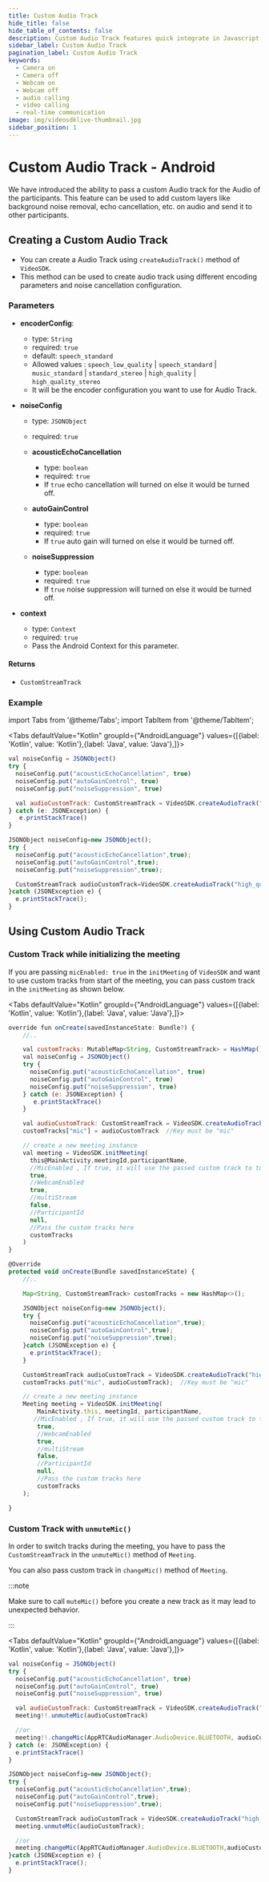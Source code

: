 ```yaml
---
title: Custom Audio Track
hide_title: false
hide_table_of_contents: false
description: Custom Audio Track features quick integrate in Javascript, React JS, Android, IOS, React Native, Flutter with Video SDK to add live video & audio conferencing to your applications.
sidebar_label: Custom Audio Track
pagination_label: Custom Audio Track
keywords:
  - Camera on
  - Camera off
  - Webcam on
  - Webcam off
  - audio calling
  - video calling
  - real-time communication
image: img/videosdklive-thumbnail.jpg
sidebar_position: 1
---
```


# Custom Audio Track - Android

We have introduced the ability to pass a custom Audio track for the Audio of the participants. This feature can be used to add custom layers like background noise removal, echo cancellation, etc. on audio and send it to other participants.

## Creating a Custom Audio Track

- You can create a Audio Track using `createAudioTrack()` method of `VideoSDK`.
- This method can be used to create audio track using different encoding parameters and noise cancellation configuration.

### Parameters

- **encoderConfig**:

  - type: `String`
  - required: `true`
  - default: `speech_standard`
  - Allowed values : `speech_low_quality` | `speech_standard` | `music_standard` | `standard_stereo` | `high_quality` | `high_quality_stereo`
  - It will be the encoder configuration you want to use for Audio Track.

- **noiseConfig**

  - type: `JSONObject`
  - required: `true`

  - **acousticEchoCancellation**

    - type: `boolean`
    - required: `true`
    - If `true` echo cancellation will turned on else it would be turned off.

  - **autoGainControl**

    - type: `boolean`
    - required: `true`
    - If `true` auto gain will turned on else it would be turned off.

  - **noiseSuppression**
    - type: `boolean`
    - required: `true`
    - If `true` noise suppression will turned on else it would be turned off.

- **context**

  - type: `Context`
  - required: `true`
  - Pass the Android Context for this parameter.

#### Returns

- `CustomStreamTrack`

### Example

import Tabs from '@theme/Tabs';
import TabItem from '@theme/TabItem';

<Tabs
defaultValue="Kotlin"
groupId={"AndroidLanguage"}
values={[{label: 'Kotlin', value: 'Kotlin'},{label: 'Java', value: 'Java'},]}>

<TabItem value="Kotlin">

```js
val noiseConfig = JSONObject()
try {
  noiseConfig.put("acousticEchoCancellation", true)
  noiseConfig.put("autoGainControl", true)
  noiseConfig.put("noiseSuppression", true)

  val audioCustomTrack: CustomStreamTrack = VideoSDK.createAudioTrack("high_quality", noiseConfig, this)
} catch (e: JSONException) {
   e.printStackTrace()
}
```

</TabItem>

<TabItem value="Java">

```js
JSONObject noiseConfig=new JSONObject();
try {
  noiseConfig.put("acousticEchoCancellation",true);
  noiseConfig.put("autoGainControl",true);
  noiseConfig.put("noiseSuppression",true);

  CustomStreamTrack audioCustomTrack=VideoSDK.createAudioTrack("high_quality", noiseConfig, this);
}catch (JSONException e) {
  e.printStackTrace();
}
```

</TabItem>

</Tabs>

## Using Custom Audio Track

### Custom Track while initializing the meeting

If you are passing `micEnabled: true` in the `initMeeting` of `VideoSDK` and want to use custom tracks from start of the meeting, you can pass custom track in the `initMeeting` as shown below.

<Tabs
defaultValue="Kotlin"
groupId={"AndroidLanguage"}
values={[{label: 'Kotlin', value: 'Kotlin'},{label: 'Java', value: 'Java'},]}>

<TabItem value="Kotlin">

```js
override fun onCreate(savedInstanceState: Bundle?) {
    //..

    val customTracks: MutableMap<String, CustomStreamTrack> = HashMap()
    val noiseConfig = JSONObject()
    try {
      noiseConfig.put("acousticEchoCancellation", true)
      noiseConfig.put("autoGainControl", true)
      noiseConfig.put("noiseSuppression", true)
    } catch (e: JSONException) {
       e.printStackTrace()
    }

    val audioCustomTrack: CustomStreamTrack = VideoSDK.createAudioTrack("high_quality", noiseConfig, this)
    customTracks["mic"] = audioCustomTrack  //Key must be "mic"

    // create a new meeting instance
    val meeting = VideoSDK.initMeeting(
      this@MainActivity,meetingId,participantName,
      //MicEnabled , If true, it will use the passed custom track to turn mic on
      true,
      //WebcamEnabled
      true,
      //multiStream
      false,
      //ParticipantId
      null,
      //Pass the custom tracks here
      customTracks
    )
}
```

</TabItem>

<TabItem value="Java">

```js
@Override
protected void onCreate(Bundle savedInstanceState) {
    //..

    Map<String, CustomStreamTrack> customTracks = new HashMap<>();

    JSONObject noiseConfig=new JSONObject();
    try {
      noiseConfig.put("acousticEchoCancellation",true);
      noiseConfig.put("autoGainControl",true);
      noiseConfig.put("noiseSuppression",true);
    }catch (JSONException e) {
      e.printStackTrace();
    }

    CustomStreamTrack audioCustomTrack = VideoSDK.createAudioTrack("high_quality", noiseConfig, this);
    customTracks.put("mic", audioCustomTrack);  //Key must be "mic"

    // create a new meeting instance
    Meeting meeting = VideoSDK.initMeeting(
        MainActivity.this, meetingId, participantName,
       //MicEnabled , If true, it will use the passed custom track to turn mic on
        true,
        //WebcamEnabled
        true,
        //multiStream
        false,
        //ParticipantId
        null,
        //Pass the custom tracks here
        customTracks
    );

}
```

</TabItem>

</Tabs>

### Custom Track with `unmuteMic()`

In order to switch tracks during the meeting, you have to pass the `CustomStreamTrack` in the `unmuteMic()` method of `Meeting`.

You can also pass custom track in `changeMic()` method of `Meeting`.

:::note

Make sure to call `muteMic()` before you create a new track as it may lead to unexpected behavior.

:::

<Tabs
defaultValue="Kotlin"
groupId={"AndroidLanguage"}
values={[{label: 'Kotlin', value: 'Kotlin'},{label: 'Java', value: 'Java'},]}>

<TabItem value="Kotlin">

```js
val noiseConfig = JSONObject()
try {
  noiseConfig.put("acousticEchoCancellation", true)
  noiseConfig.put("autoGainControl", true)
  noiseConfig.put("noiseSuppression", true)

  val audioCustomTrack: CustomStreamTrack = VideoSDK.createAudioTrack("high_quality", noiseConfig, this)
  meeting!!.unmuteMic(audioCustomTrack)

  //or
  meeting!!.changeMic(AppRTCAudioManager.AudioDevice.BLUETOOTH, audioCustomTrack)
} catch (e: JSONException) {
  e.printStackTrace()
}

```

</TabItem>

<TabItem value="Java">

```js
JSONObject noiseConfig=new JSONObject();
try {
  noiseConfig.put("acousticEchoCancellation",true);
  noiseConfig.put("autoGainControl",true);
  noiseConfig.put("noiseSuppression",true);

  CustomStreamTrack audioCustomTrack = VideoSDK.createAudioTrack("high_quality", noiseConfig, this);
  meeting.unmuteMic(audioCustomTrack);

  //or
  meeting.changeMic(AppRTCAudioManager.AudioDevice.BLUETOOTH,audioCustomTrack);
}catch (JSONException e) {
  e.printStackTrace();
}

```

</TabItem>

</Tabs>
